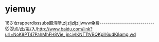 # yiemuy
18岁女rapperdisssubs超清晰,zljzljzljzljwww免费----------------------------🐭🐭点/此/进/入/http://www.baidu.com/link?url=NoK8PT47PahMhFH8Vie_jnciyIKNTTtVBQKpill6udK&amp;wd
